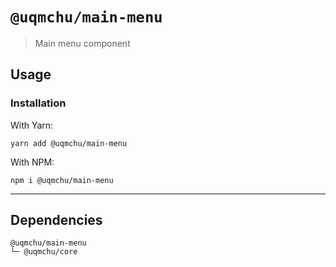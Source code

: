 # `@uqmchu/main-menu`

> Main menu component

## Usage

### Installation

With Yarn:
```shell
yarn add @uqmchu/main-menu
```

With NPM:
```shell
npm i @uqmchu/main-menu
```

---

## Dependencies

```
@uqmchu/main-menu
└─ @uqmchu/core
```
